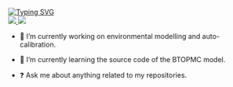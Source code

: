 <p align="left">
<a href="https://github.com/QianyangWang">
    <img src="https://readme-typing-svg.demolab.com?font=Georgia&size=18&duration=3000&color=0A903BFF&pause=120&multiline=true&width=500&height=80&lines=Qianyang+Wang;Beijing+Normal+University+%7C+College+of+Water+Sciences;Environmental+Modelling+%7C+Water+Quality+%7C+GIS" alt="Typing SVG" />
</a>
<br/>
<a href="wqy07010944@hotmail.com">
    <img src="https://img.shields.io/badge/-Email-blue?logo=gmail&logoColor=white">
</a>
</a>
<a href="https://pypi.org/user/Snapple/">
    <img src="https://img.shields.io/badge/PyPi-Snapple-orange?logo=pypi&logoColor=white">
</a> 
        

- 🔭 I’m currently working on environmental modelling and auto-calibration.  
  

- 🌱 I’m currently learning the source code of the BTOPMC model.  
  

- ❓ Ask me about anything related to my repositories.  
  






